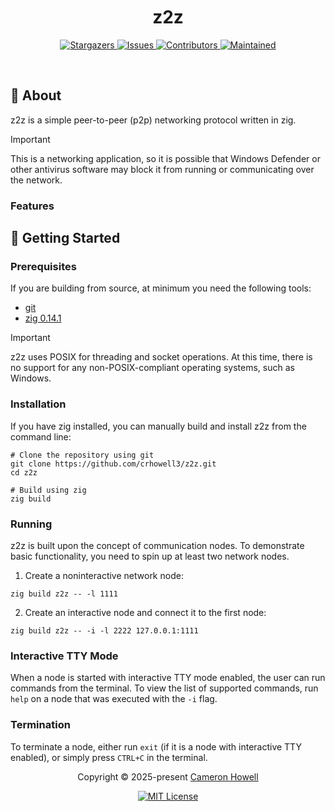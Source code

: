 <h1 align="center">
  <img
    alt=""
    src="https://raw.githubusercontent.com/catppuccin/catppuccin/main/assets/misc/transparent.png"
    height="30"
    width="0px"
  />
   z2z
  <img
    alt=""
    src="https://raw.githubusercontent.com/catppuccin/catppuccin/main/assets/misc/transparent.png"
    height="30"
    width="0px"
  />
</h1>

<p align="center">
  <a href="https://github.com/crhowell3/z2z/stargazers">
    <img
      alt="Stargazers"
      src="https://img.shields.io/github/stars/crhowell3/z2z?style=for-the-badge&logo=starship&color=b16286&logoColor=d9e0ee&labelColor=282a36"
    />
  </a>
  <a href="https://github.com/crhowell3/z2z/issues">
    <img
      alt="Issues"
      src="https://img.shields.io/github/issues/crhowell3/z2z?style=for-the-badge&logo=gitbook&color=d79921&logoColor=d9e0ee&labelColor=282a36"
    />
  </a>
  <a href="https://github.com/crhowell3/z2z/contributors">
    <img
      alt="Contributors"
      src="https://img.shields.io/github/contributors/crhowell3/z2z?style=for-the-badge&logo=opensourceinitiative&color=689d6a&logoColor=d9e0ee&labelColor=282a36"
    />
  </a>
  <a href="#">
    <img
      alt="Maintained"
      src="https://img.shields.io/maintenance/yes/2025?style=for-the-badge&color=98971a&labelColor=282a36"
    />
  </a>
</p>

&nbsp;

## 💭 About

z2z is a simple peer-to-peer (p2p) networking protocol written in zig.

> [!IMPORTANT]
> This is a networking application, so it is possible that Windows Defender or
> other antivirus software may block it from running or communicating over the
> network.

### Features



## 🔰 Getting Started

### Prerequisites

If you are building from source, at minimum you need the following tools:

- [git](https://git-scm.com/book/en/v2/Getting-Started-Installing-Git)
- [zig 0.14.1](https://https://ziglang.org/)

> [!IMPORTANT]
> z2z uses POSIX for threading and socket operations. At this time, there is no
> support for any non-POSIX-compliant operating systems, such as Windows.

### Installation

If you have zig installed, you can manually build and install z2z from the
command line:

```shell
# Clone the repository using git
git clone https://github.com/crhowell3/z2z.git
cd z2z

# Build using zig
zig build
````

### Running

z2z is built upon the concept of communication nodes. To demonstrate basic functionality,
you need to spin up at least two network nodes.

1. Create a noninteractive network node:
  ```shell
  zig build z2z -- -l 1111
  ```

2. Create an interactive node and connect it to the first node:
  ```shell
  zig build z2z -- -i -l 2222 127.0.0.1:1111
  ```

### Interactive TTY Mode

When a node is started with interactive TTY mode enabled, the user can run commands
from the terminal. To view the list of supported commands, run `help` on a node that
was executed with the `-i` flag.

### Termination

To terminate a node, either run `exit` (if it is a node with interactive TTY enabled),
or simply press `CTRL+C` in the terminal.

<p align="center">
  Copyright &copy; 2025-present
  <a href="https://github.com/crhowell3" target="_blank">Cameron Howell</a>
</p>
<p align="center">
  <a href="https://github.com/crhowell3/z2z/blob/main/LICENSE"
    ><img
      alt="MIT License"
      src="https://img.shields.io/static/v1.svg?style=for-the-badge&label=License&message=MIT&logoColor=d9e0ee&colorA=282a36&colorB=b16286"
  /></a>
</p>
